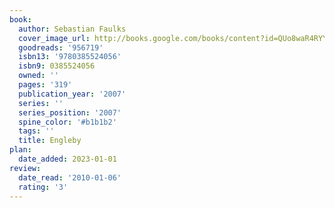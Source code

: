 ```yaml
---
book:
  author: Sebastian Faulks
  cover_image_url: http://books.google.com/books/content?id=QUo8waR4RYYC&printsec=frontcover&img=1&zoom=1&edge=curl&source=gbs_api
  goodreads: '956719'
  isbn13: '9780385524056'
  isbn9: 0385524056
  owned: ''
  pages: '319'
  publication_year: '2007'
  series: ''
  series_position: '2007'
  spine_color: '#b1b1b2'
  tags: ''
  title: Engleby
plan:
  date_added: 2023-01-01
review:
  date_read: '2010-01-06'
  rating: '3'
---
```

